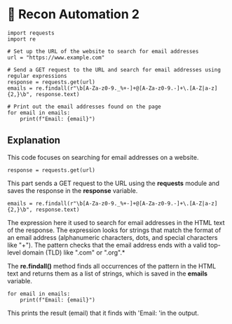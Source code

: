 # 🤖 Recon Automation 2

```
import requests
import re

# Set up the URL of the website to search for email addresses
url = "https://www.example.com"

# Send a GET request to the URL and search for email addresses using regular expressions
response = requests.get(url)
emails = re.findall(r"\b[A-Za-z0-9._%+-]+@[A-Za-z0-9.-]+\.[A-Z|a-z]{2,}\b", response.text)

# Print out the email addresses found on the page
for email in emails:
    print(f"Email: {email}")
```

## Explanation
This code focuses on searching for email addresses on a website.

```
response = requests.get(url)
```
This part sends a GET request to the URL using the **requests** module and saves the response in the **response** variable.
```
emails = re.findall(r"\b[A-Za-z0-9._%+-]+@[A-Za-z0-9.-]+\.[A-Z|a-z]{2,}\b", response.text)
```
The expression here it used to search for email addresses in the HTML text of the response. The expression looks for strings that match the format of an email address (alphanumeric characters, dots, and special characters like "+"). The pattern checks that the email address ends with a valid top-level domain (TLD) like ".com" or ".org".*

The **re.findall()** method finds all occurrences of the pattern in the HTML text and returns them as a list of strings, which is saved in the **emails** variable.
```
for email in emails:
    print(f"Email: {email}")
```
This prints the result (email) that it finds with 'Email: 'in the output.
